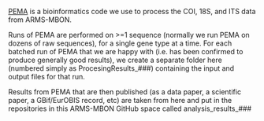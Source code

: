 [PEMA](https://github.com/hariszaf/pema) is a bioinformatics code we use to process the COI, 18S, and ITS data from ARMS-MBON. 

Runs of PEMA are performed on >=1 sequence (normally we run PEMA on dozens of raw sequences), for a single gene type at a time. For each batched run of PEMA that we are happy with (i.e. has been confirmed to produce generally good results), we create a separate folder here (numbered simply as ProcesingResults_###) containing the input and output files for that run.

Results from PEMA that are then published (as a data paper, a scientific paper, a GBif/EurOBIS record, etc) are taken from here and put in the repositories in this ARMS-MBON GitHub space called analysis_results_###
